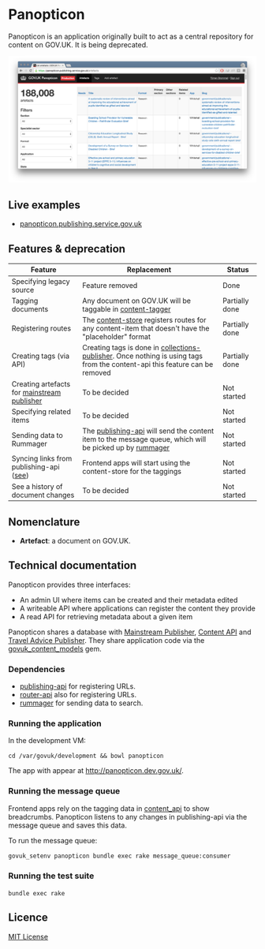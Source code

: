 # Panopticon

Panopticon is an application originally built to act as a central repository for content on GOV.UK. It is being deprecated.

![Screenshot of Panopticon, April 2016](docs/screenshot.png)

## Live examples

- [panopticon.publishing.service.gov.uk](https://panopticon.publishing.service.gov.uk)

## Features & deprecation

| Feature | Replacement | Status |
|---|---|---|
| Specifying legacy source | Feature removed | Done |
| Tagging documents | Any document on GOV.UK will be taggable in [content-tagger](https://github.com/alphagov/content-tagger) | Partially done |
| Registering routes |  The [content-store](https://github.com/alphagov/content-store) registers routes for any content-item that doesn't have the "placeholder" format | Partially done |
| Creating tags (via API) | Creating tags is done in [collections-publisher](https://github.com/alphagov/collections-publisher). Once nothing is using tags from the content-api this feature can be removed | Partially done |
| Creating artefacts for [mainstream publisher](https://github.com/alphagov/publisher) | To be decided | Not started |
| Specifying related items | To be decided | Not started |
| Sending data to Rummager | The [publishing-api](https://github.com/alphagov/publishing-api) will send the content item to the message queue, which will be picked up by [rummager](https://github.com/alphagov/rummager) | Not started |
| Syncing links from publishing-api ([see](#running-the-message-queue)) | Frontend apps will start using the content-store for the taggings | Not started |
| See a history of document changes | To be decided | Not started |

## Nomenclature

- **Artefact**: a document on GOV.UK.

## Technical documentation

Panopticon provides three interfaces:

- An admin UI where items can be created and their metadata edited
- A writeable API where applications can register the content they provide
- A read API for retrieving metadata about a given item

Panopticon shares a database with [Mainstream Publisher](https://github.com/alphagov/publisher), [Content API](https://github.com/alphagov/govuk_content_api) and [Travel Advice Publisher](https://github.com/alphagov/travel-advice-publisher). They share application code via the [govuk_content_models](https://github.com/alphagov/govuk_content_models) gem.

### Dependencies

- [publishing-api](https://github.com/alphagov/publishing-api) for registering URLs.
- [router-api](https://github.com/alphagov/router-api) also for registering URLs.
- [rummager](https://github.com/alphagov/rummager) for sending data to search.

### Running the application

In the development VM:

```
cd /var/govuk/development && bowl panopticon
```

The app with appear at http://panopticon.dev.gov.uk/.

### Running the message queue

Frontend apps rely on the tagging data in  [content_api](https://github.com/alphagov/govuk_content_api) to show breadcrumbs. Panopticon listens to any changes in publishing-api via the message queue and saves this data.

To run the message queue:

```
govuk_setenv panopticon bundle exec rake message_queue:consumer
```

### Running the test suite

`bundle exec rake`

## Licence

[MIT License](LICENCE)
